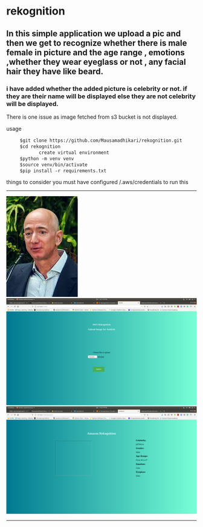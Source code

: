 # rekognition
## In this simple application we upload a pic and then we get to recognize whether there is male female in picture and the age range , emotions ,whether they wear eyeglass or not , any facial hair they have like beard.
### i have added whether the added picture is celebrity or not. if they are their name will be displayed else they are not celebrity will be displayed.
There is one issue as image fetched from s3 bucket is not displayed.

usage

         $git clone https://github.com/Mausamadhikari/rekognition.git 
         $cd rekognition 
                create virtual environment 
         $python -m venv venv 
         $source venv/bin/activate 
         $pip install -r requirements.txt 
things to consider you must have configured /.aws/credentials to run this


-------------------------------------------------------------------------------------------------


<img src="https://github.com/Mausamadhikari/rekognition/blob/main/bezz.jpeg"/>


<img src="https://github.com/Mausamadhikari/rekognition/blob/main/homee.png"/>


<img src="https://github.com/Mausamadhikari/rekognition/blob/main/analyze.png"/>

-------------------------------------------------------------------------------------------------

